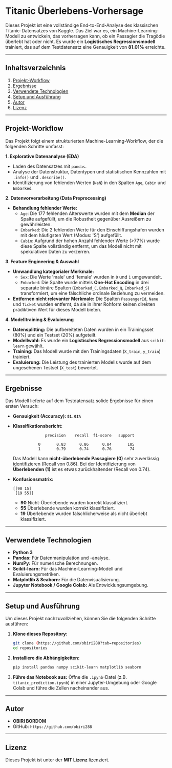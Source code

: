 # Titanic Überlebens-Vorhersage

Dieses Projekt ist eine vollständige End-to-End-Analyse des klassischen Titanic-Datensatzes von Kaggle. Das Ziel war es, ein Machine-Learning-Modell zu entwickeln, das vorhersagen kann, ob ein Passagier die Tragödie überlebt hat oder nicht. Es wurde ein **Logistisches Regressionsmodell** trainiert, das auf dem Testdatensatz eine Genauigkeit von **81.01%** erreichte.

---

## Inhaltsverzeichnis
1.  [Projekt-Workflow](#projekt-workflow)
2.  [Ergebnisse](#ergebnisse)
3.  [Verwendete Technologien](#verwendete-technologien)
4.  [Setup und Ausführung](#setup-und-ausführung)
5.  [Autor](#autor)
6.  [Lizenz](#lizenz)

---

## Projekt-Workflow

Das Projekt folgt einem strukturierten Machine-Learning-Workflow, der die folgenden Schritte umfasst:

**1. Explorative Datenanalyse (EDA)**
* Laden des Datensatzes mit `pandas`.
* Analyse der Datenstruktur, Datentypen und statistischen Kennzahlen mit `.info()` und `.describe()`.
* Identifizierung von fehlenden Werten (`NaN`) in den Spalten `Age`, `Cabin` und `Embarked`.

**2. Datenvorverarbeitung (Data Preprocessing)**
* **Behandlung fehlender Werte:**
    * `Age`: Die 177 fehlenden Alterswerte wurden mit dem **Median** der Spalte aufgefüllt, um die Robustheit gegenüber Ausreißern zu gewährleisten.
    * `Embarked`: Die 2 fehlenden Werte für den Einschiffungshafen wurden mit dem häufigsten Wert (Modus: 'S') aufgefüllt.
    * `Cabin`: Aufgrund der hohen Anzahl fehlender Werte (>77%) wurde diese Spalte vollständig entfernt, um das Modell nicht mit spekulativen Daten zu verzerren.

**3. Feature Engineering & Auswahl**
* **Umwandlung kategorialer Merkmale:**
    * `Sex`: Die Werte 'male' und 'female' wurden in `0` und `1` umgewandelt.
    * `Embarked`: Die Spalte wurde mittels **One-Hot Encoding** in drei separate binäre Spalten (`Embarked_C`, `Embarked_Q`, `Embarked_S`) transformiert, um eine fälschliche ordinale Beziehung zu vermeiden.
* **Entfernen nicht relevanter Merkmale:** Die Spalten `PassengerId`, `Name` und `Ticket` wurden entfernt, da sie in ihrer Rohform keinen direkten prädiktiven Wert für dieses Modell bieten.

**4. Modelltraining & Evaluierung**
* **Datensplitting:** Die aufbereiteten Daten wurden in ein Trainingsset (80%) und ein Testset (20%) aufgeteilt.
* **Modellwahl:** Es wurde ein **Logistisches Regressionsmodell** aus `scikit-learn` gewählt.
* **Training:** Das Modell wurde mit den Trainingsdaten (`X_train`, `y_train`) trainiert.
* **Evaluierung:** Die Leistung des trainierten Modells wurde auf dem ungesehenen Testset (`X_test`) bewertet.

---

## Ergebnisse

Das Modell lieferte auf dem Testdatensatz solide Ergebnisse für einen ersten Versuch:

* **Genauigkeit (Accuracy): `81.01%`**

* **Klassifikationsbericht:**
    ```
                  precision    recall  f1-score   support

               0       0.83      0.86      0.84       105
               1       0.79      0.74      0.76        74
    ```
    Das Modell kann **nicht-überlebende Passagiere (0)** sehr zuverlässig identifizieren (Recall von 0.86). Bei der Identifizierung von **Überlebenden (1)** ist es etwas zurückhaltender (Recall von 0.74).

* **Konfusionsmatrix:**
    ```
    [[90 15]
     [19 55]]
    ```
    * **90** Nicht-Überlebende wurden korrekt klassifiziert.
    * **55** Überlebende wurden korrekt klassifiziert.
    * **19** Überlebende wurden fälschlicherweise als nicht überlebt klassifiziert.

---

## Verwendete Technologien
* **Python 3**
* **Pandas:** Für Datenmanipulation und -analyse.
* **NumPy:** Für numerische Berechnungen.
* **Scikit-learn:** Für das Machine-Learning-Modell und Evaluierungsmetriken.
* **Matplotlib & Seaborn:** Für die Datenvisualisierung.
* **Jupyter Notebook / Google Colab:** Als Entwicklungsumgebung.

---

## Setup und Ausführung

Um dieses Projekt nachzuvollziehen, können Sie die folgenden Schritte ausführen:

1.  **Klone dieses Repository:**
    ```bash
    git clone (https://github.com/obiri288?tab=repositories)
    cd repositories
    ```

2.  **Installiere die Abhängigkeiten:**
    ```bash
    pip install pandas numpy scikit-learn matplotlib seaborn
    ```

3.  **Führe das Notebook aus:**
    Öffne die `.ipynb`-Datei (z.B. `titanic_prediction.ipynb`) in einer Jupyter-Umgebung oder Google Colab und führe die Zellen nacheinander aus.

---

## Autor

* **OBIRI BORDOM**
* GitHub: `https://github.com/obiri288`

---

## Lizenz

Dieses Projekt ist unter der **MIT Lizenz** lizenziert.

